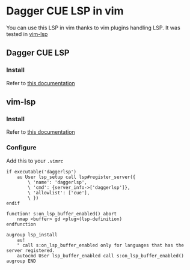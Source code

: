 # Dagger CUE LSP in vim

You can use this LSP in vim thanks to vim plugins handling LSP.
It was tested in [vim-lsp](https://github.com/prabirshrestha/vim-lsp)

## Dagger CUE LSP

### Install

Refer to [this documentation](/README.md#install)

## vim-lsp

### Install

Refer to [this documentation](https://github.com/prabirshrestha/vim-lsp#installing)

### Configure

Add this to your `.vimrc`
```
if executable('daggerlsp')
    au User lsp_setup call lsp#register_server({
        \ 'name': 'daggerlsp',
        \ 'cmd': {server_info->['daggerlsp']},
        \ 'allowlist': ['cue'],
        \ })
endif

function! s:on_lsp_buffer_enabled() abort
    nmap <buffer> gd <plug>(lsp-definition)
endfunction

augroup lsp_install
    au!
    " call s:on_lsp_buffer_enabled only for languages that has the server registered.
    autocmd User lsp_buffer_enabled call s:on_lsp_buffer_enabled()
augroup END
```
